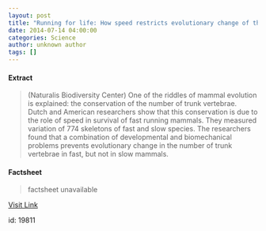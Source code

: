 ```yaml
---
layout: post
title: "Running for life: How speed restricts evolutionary change of the vertebral column"
date: 2014-07-14 04:00:00
categories: Science
author: unknown author
tags: []
---
```



#### Extract
>(Naturalis Biodiversity Center) One of the riddles of mammal evolution is explained: the conservation of the number of trunk vertebrae. Dutch and American researchers show that this conservation is due to the role of speed in survival of fast running mammals. They measured variation of 774 skeletons of fast and slow species. The researchers found that a combination of developmental and biomechanical problems prevents evolutionary change in the number of trunk vertebrae in fast, but not in slow mammals.

#### Factsheet
>factsheet unavailable

[Visit Link](http://www.eurekalert.org/pub_releases/2014-07/nbc-rfl071114.php)

id:   19811
